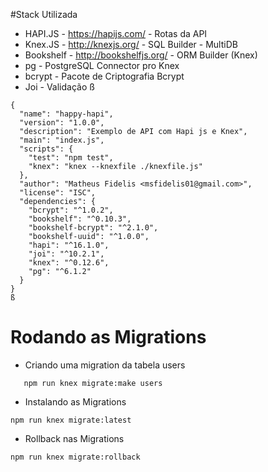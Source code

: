 
 #Stack Utilizada

 * HAPI.JS - https://hapijs.com/ - Rotas da API
 * Knex.JS - http://knexjs.org/ - SQL Builder - MultiDB
 * Bookshelf - http://bookshelfjs.org/ - ORM Builder (Knex)
 * pg - PostgreSQL Connector pro Knex
 * bcrypt - Pacote de Criptografia Bcrypt
 * Joi - Validação ß


 ```
 {
   "name": "happy-hapi",
   "version": "1.0.0",
   "description": "Exemplo de API com Hapi js e Knex",
   "main": "index.js",
   "scripts": {
     "test": "npm test",
     "knex": "knex --knexfile ./knexfile.js"
   },
   "author": "Matheus Fidelis <msfidelis01@gmail.com>",
   "license": "ISC",
   "dependencies": {
     "bcrypt": "^1.0.2",
     "bookshelf": "^0.10.3",
     "bookshelf-bcrypt": "^2.1.0",
     "bookshelf-uuid": "^1.0.0",
     "hapi": "^16.1.0",
     "joi": "^10.2.1",
     "knex": "^0.12.6",
     "pg": "^6.1.2"
   }
 }
ß
 ```


# Rodando as Migrations

* Criando uma migration da tabela users

 ```
 	npm run knex migrate:make users
 ```

* Instalando as Migrations

```
npm run knex migrate:latest
```

* Rollback nas Migrations

```
npm run knex migrate:rollback
```
